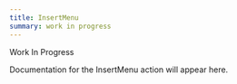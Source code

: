 ```yaml
---
title: InsertMenu
summary: work in progress
---
```


Work In Progress

Documentation for the InsertMenu action will appear here.